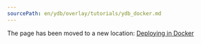 ```yaml
---
sourcePath: en/ydb/overlay/tutorials/ydb_docker.md
---
```

The page has been moved to a new location: [Deploying in Docker](../getting_started/self_hosted/ydb_docker.md)

